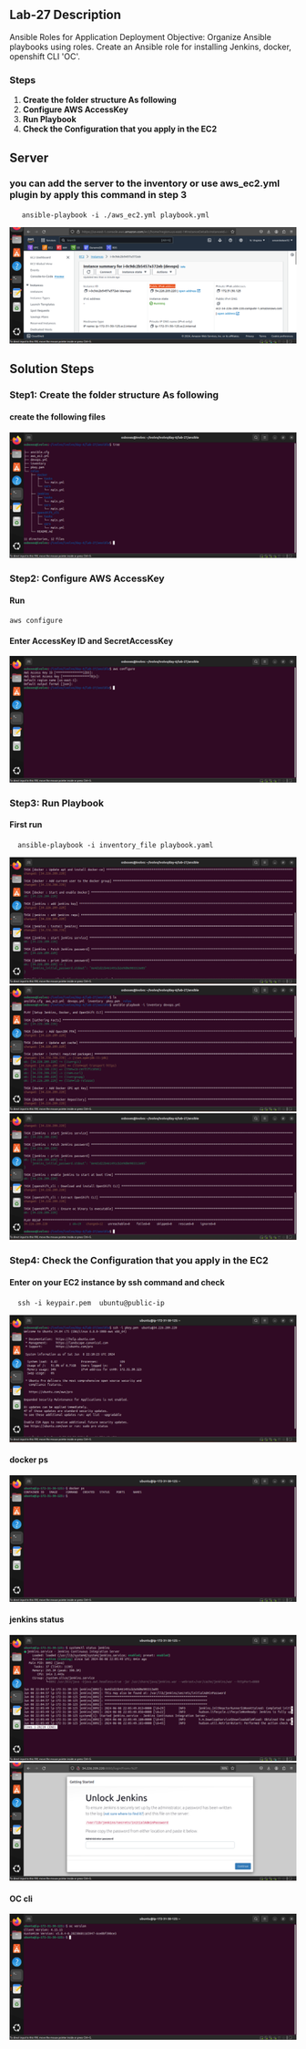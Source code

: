## Lab-27 Description 

 Ansible Roles for Application Deployment Objective: Organize Ansible playbooks using roles. Create an Ansible role for installing Jenkins, docker, openshift CLI 'OC'.

### Steps 
1. **Create the folder structure As following**
2. **Configure AWS AccessKey**
3. **Run Playbook**
4. **Check the Configuration that you apply in the EC2**

## Server
### you can add the server to the inventory or use aws_ec2.yml plugin by apply this command in step 3

  ```
     ansible-playbook -i ./aws_ec2.yml playbook.yml
  ```
 ![](https://github.com/omarshaban32/ivolvo/blob/main/day-6/lab-27/ansible/screenshot/server.png)

 


## Solution Steps

### Step1: Create the folder structure As following

  #### create the following files

  ![](https://github.com/omarshaban32/ivolvo/blob/main/day-6/lab-27/ansible/screenshot/Tree.png)
 
### Step2: Configure AWS AccessKey

#### Run 
  ```
  aws configure

  ```
#### Enter AccessKey ID and SecretAccessKey

  ![](https://github.com/omarshaban32/ivolvo/blob/main/day-6/lab-27/ansible/screenshot/aws-config.png)


### Step3: Run Playbook
#### First run 
```
  ansible-playbook -i inventory_file playbook.yaml
```

![](https://github.com/omarshaban32/ivolvo/blob/main/day-6/lab-27/ansible/screenshot/run-1.png)
![](https://github.com/omarshaban32/ivolvo/blob/main/day-6/lab-27/ansible/screenshot/run-2.png)
![](https://github.com/omarshaban32/ivolvo/blob/main/day-6/lab-27/ansible/screenshot/run-3.png)



### Step4: Check the Configuration that you apply in the EC2
#### Enter on your EC2 instance by ssh command and check 
```
  ssh -i keypair.pem  ubuntu@public-ip
```
![](https://github.com/omarshaban32/ivolvo/blob/main/day-6/lab-27/ansible/screenshot/ssh.png)


#### docker ps
  ![](https://github.com/omarshaban32/ivolvo/blob/main/day-6/lab-27/ansible/screenshot/docker.png)

#### jenkins status
![](https://github.com/omarshaban32/ivolvo/blob/main/day-6/lab-27/ansible/screenshot/jenkins.png)
![](https://github.com/omarshaban32/ivolvo/blob/main/day-6/lab-27/ansible/screenshot/jenkins-2.png)

#### OC cli
  ![](https://github.com/omarshaban32/ivolvo/blob/main/day-6/lab-27/ansible/screenshot/oc.png)

  
